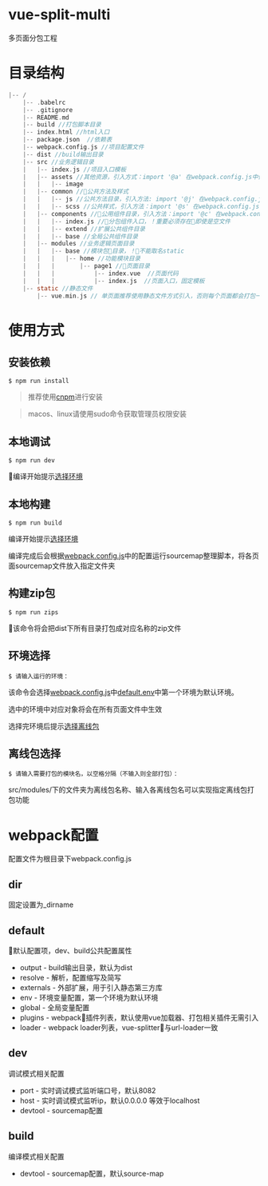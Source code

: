 # vue-split-multi

多页面分包工程

# 目录结构

```c
|-- /
    |-- .babelrc
    |-- .gitignore
    |-- README.md
    |-- build //打包脚本目录
    |-- index.html //html入口
    |-- package.json  //依赖表
    |-- webpack.config.js //项目配置文件
    |-- dist //build输出目录
    |-- src //业务逻辑目录
    |   |-- index.js //项目入口模板
    |   |-- assets //其他资源，引入方式：import '@a' 在webpack.config.js中修改
    |   |   |-- image
    |   |-- common //公共方法及样式
    |   |   |-- js //公共方法目录，引入方法: import '@j' 在webpack.config.js中修改
    |   |   |-- scss //公共样式，引入方法：import '@s' 在webpack.config.js中修改
    |   |-- components //公用组件目录，引入方法：import '@c' 在webpack.config.js中修改
    |   |   |-- index.js //分包组件入口，！重要必须存在即使是空文件
    |   |   |-- extend //扩展公共组件目录
    |   |   |-- base //全局公共组件目录
    |   |-- modules //业务逻辑页面目录
    |   |   |-- base //模块包目录，！不能取名static
    |   |   |   |-- home //功能模块目录
    |   |   |       |-- page1 //页面目录
    |   |   |           |-- index.vue  //页面代码
    |   |   |           |-- index.js  //页面入口，固定模板
    |-- static //静态文件
        |-- vue.min.js // 单页面推荐使用静态文件方式引入，否则每个页面都会打包一份vue进代码中
```

# 使用方式

## 安装依赖

```
$ npm run install
```

>推荐使用[cnpm](https://cnpmjs.org/)进行安装

>macos、linux请使用sudo命令获取管理员权限安装


## 本地调试

```
$ npm run dev
```

编译开始提示[选择环境](#环境选择)

## 本地构建

```
$ npm run build
```
编译开始提示[选择环境](#环境选择)

编译完成后会根据[webpack.config.js](#webpack配置)中的配置运行sourcemap整理脚本，将各页面sourcemap文件放入指定文件夹
## 构建zip包

```
$ npm run zips
```
该命令将会把dist下所有目录打包成对应名称的zip文件
## 环境选择

```
$ 请输入运行的环境：
```
该命令会选择[webpack.config.js](#webpack配置)中[default.env](#default)中第一个环境为默认环境。

选中的环境中对应对象将会在所有页面文件中生效

选择完环境后提示[选择离线包](#离线包选择)
## 离线包选择

```
$ 请输入需要打包的模块名，以空格分隔（不输入则全部打包）：
```
src/modules/下的文件夹为离线包名称、输入各离线包名可以实现指定离线包打包功能

# webpack配置
配置文件为根目录下webpack.config.js

## dir
固定设置为_dirname

## default
默认配置项，dev、build公共配置属性

+ output - build输出目录，默认为dist
+ resolve - 解析，配置缩写及简写
+ externals - 外部扩展，用于引入静态第三方库
+ env - 环境变量配置，第一个环境为默认环境
+ global - 全局变量配置
+ plugins - webpack插件列表，默认使用vue加载器、打包相关插件无需引入
+ loader - webpack loader列表，vue-splitter与url-loader一致

## dev
调试模式相关配置
+ port - 实时调试模式监听端口号，默认8082
+ host - 实时调试模式监听ip，默认0.0.0.0 等效于localhost
+ devtool - sourcemap配置

## build
编译模式相关配置
+ devtool - sourcemap配置，默认source-map